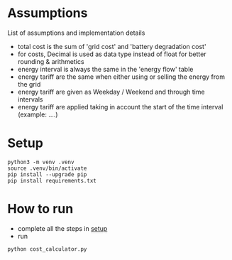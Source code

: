 # Assumptions
List of assumptions and implementation details

- total cost is the sum of 'grid cost' and 'battery degradation cost'
- for costs, Decimal is used as data type instead of float for better rounding & arithmetics 
- energy interval is always the same in the 'energy flow' table
- energy tariff are the same when either using or selling the energy from the grid
- energy tariff are given as Weekday / Weekend and through time intervals
- energy tariff are applied taking in account the start of the time interval (example: ....)

# Setup
```shell
python3 -m venv .venv
source .venv/bin/activate
pip install --upgrade pip
pip install requirements.txt
```

# How to run
- complete all the steps in [setup](#setup)
- run
```shell
python cost_calculator.py
```
